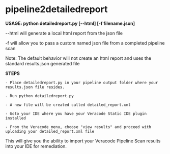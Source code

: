 # pipeline2detailedreport
<b>USAGE:  python detailedreport.py [--html] [-f filename.json]</b>
		
--html will generate a local html report from the json file
		
-f will allow you to pass a custom named json file from a completed pipeline scan

Note: The default behavior will not create an html report and uses the standard results.json generated file


<b>STEPS</b>
	
	- Place detailedreport.py in your pipeline output folder where your results.json file resides.
	
	- Run python detailedreport.py

	- A new file will be created called detailed_report.xml

	- Goto your IDE where you have your Veracode Static IDE plugin installed
	
	- From the Veracode menu, choose "view results" and proceed with uploading your detailed_report.xml file

This will give you the ability to import your Veracode Pipeline Scan results into your IDE for remediation.
